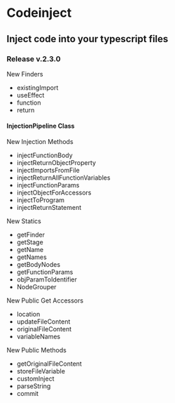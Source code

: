 # Codeinject

## Inject code into your typescript files

### Release v.2.3.0

New Finders

- existingImport
- useEffect
- function
- return

#### InjectionPipeline Class

New Injection Methods

- injectFunctionBody
- injectReturnObjectProperty
- injectImportsFromFile
- injectReturnAllFunctionVariables
- injectFunctionParams
- injectObjectForAccessors
- injectToProgram
- injectReturnStatement

New Statics

- getFinder
- getStage
- getName
- getNames
- getBodyNodes
- getFunctionParams
- objParamToIdentifier
- NodeGrouper

New Public Get Accessors

- location
- updateFileContent
- originalFileContent
- variableNames

New Public Methods

- getOriginalFileContent
- storeFileVariable
- customInject
- parseString
- commit
